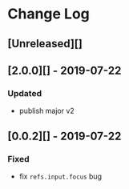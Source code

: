 # Change Log

## [Unreleased][]

## [2.0.0][] - 2019-07-22
### Updated
- publish major v2

## [0.0.2][] - 2019-07-22
### Fixed
- fix `refs.input.focus` bug
